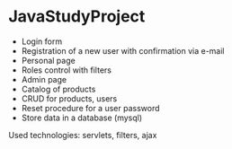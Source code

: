 # JavaStudyProject

<ul>
<li>Login form</li>
<li>Registration of a new user with confirmation via e-mail</li>
<li>Personal page</li>
<li>Roles control with filters</li>
<li>Admin page</li>
<li>Catalog of products</li>
<li>CRUD for products, users</li>
<li>Reset procedure for a user password</li>
<li>Store data in a database (mysql)</li>
</ul>
Used technologies: servlets, filters, ajax

